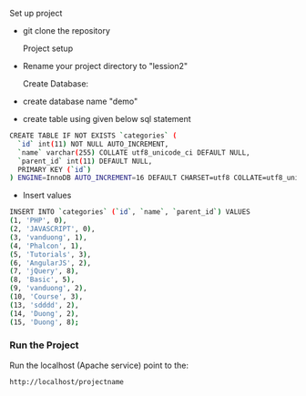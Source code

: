 Set up project

- git clone the repository

  Project setup
- Rename your project directory to "lession2"

  Create Database:

- create database name "demo"
- create table using given below sql statement

```sh
CREATE TABLE IF NOT EXISTS `categories` (
  `id` int(11) NOT NULL AUTO_INCREMENT,
  `name` varchar(255) COLLATE utf8_unicode_ci DEFAULT NULL,
  `parent_id` int(11) DEFAULT NULL,
  PRIMARY KEY (`id`)
) ENGINE=InnoDB AUTO_INCREMENT=16 DEFAULT CHARSET=utf8 COLLATE=utf8_unicode_ci;
```
- Insert values

```sh
INSERT INTO `categories` (`id`, `name`, `parent_id`) VALUES
(1, 'PHP', 0),
(2, 'JAVASCRIPT', 0),
(3, 'vanduong', 1),
(4, 'Phalcon', 1),
(5, 'Tutorials', 3),
(6, 'AngularJS', 2),
(7, 'jQuery', 8),
(8, 'Basic', 5),
(9, 'vanduong', 2),
(10, 'Course', 3),
(13, 'sdddd', 2),
(14, 'Duong', 2),
(15, 'Duong', 8);
```
### Run the Project

Run the localhost (Apache service)
point to the:
```sh
http://localhost/projectname

